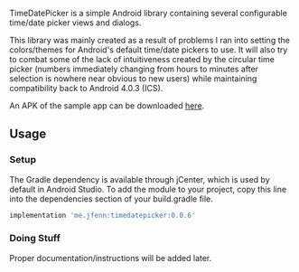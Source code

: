 TimeDatePicker is a simple Android library containing several configurable time/date picker views and dialogs.

This library was mainly created as a result of problems I ran into setting the colors/themes for Android's default time/date pickers to use. It will also try to combat some of the lack of intuitiveness created by the circular time picker (numbers immediately changing from hours to minutes after selection is nowhere near obvious to new users) while maintaining compatibility back to Android 4.0.3 (ICS).

An APK of the sample app can be downloaded [here](/../../releases).

## Usage

### Setup

The Gradle dependency is available through jCenter, which is used by default in Android Studio. To add the module to your project, copy this line into the dependencies section of your build.gradle file.

```gradle
implementation 'me.jfenn:timedatepicker:0.0.6'
```

### Doing Stuff

Proper documentation/instructions will be added later.
